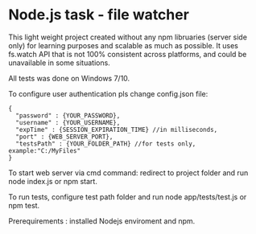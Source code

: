 # Node.js task - file watcher

This light weight project created without any npm libruaries (server side only) for learning purposes and scalable as much as possible. 
It uses fs.watch API that is not 100% consistent across platforms, and could be unavailable in some situations.

All tests was done on Windows 7/10.

To configure user authentication pls change config.json file:
```
{
  "password" : {YOUR_PASSWORD},
  "username" : {YOUR_USERNAME},
  "expTime" : {SESSION_EXPIRATION_TIME} //in milliseconds,
  "port" : {WEB_SERVER_PORT},
  "testsPath" : {YOUR_FOLDER_PATH} //for tests only, example:"C:/MyFiles"
}
```

To start web server via cmd command: redirect to project folder and run node index.js or npm start.

To run tests, configure test path folder and run node app/tests/test.js or npm test.

Prerequirements : installed Nodejs enviroment and npm.
